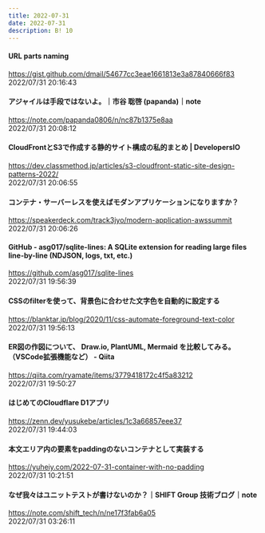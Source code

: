 ```yaml
---
title: 2022-07-31
date: 2022-07-31
description: B! 10
---
```


#### URL parts naming
https://gist.github.com/dmail/54677cc3eae1661813e3a87840666f83<br>
2022/07/31 20:16:43<br>


#### アジャイルは手段ではないよ。｜市谷 聡啓 (papanda)｜note
https://note.com/papanda0806/n/nc87b1375e8aa<br>
2022/07/31 20:08:12<br>


#### CloudFrontとS3で作成する静的サイト構成の私的まとめ | DevelopersIO
https://dev.classmethod.jp/articles/s3-cloudfront-static-site-design-patterns-2022/<br>
2022/07/31 20:06:55<br>


#### コンテナ・サーバーレスを使えばモダンアプリケーションになりますか？
https://speakerdeck.com/track3jyo/modern-application-awssummit<br>
2022/07/31 20:06:26<br>


#### GitHub - asg017/sqlite-lines: A SQLite extension for reading large files line-by-line (NDJSON, logs, txt, etc.)
https://github.com/asg017/sqlite-lines<br>
2022/07/31 19:56:39<br>


#### CSSのfilterを使って、背景色に合わせた文字色を自動的に設定する
https://blanktar.jp/blog/2020/11/css-automate-foreground-text-color<br>
2022/07/31 19:56:13<br>


#### ER図の作図について、 Draw.io, PlantUML, Mermaid を比較してみる。（VSCode拡張機能など） - Qiita
https://qiita.com/ryamate/items/3779418172c4f5a83212<br>
2022/07/31 19:50:27<br>


#### はじめてのCloudflare D1アプリ
https://zenn.dev/yusukebe/articles/1c3a66857eee37<br>
2022/07/31 19:44:03<br>


#### 本文エリア内の要素をpaddingのないコンテナとして実装する
https://yuheiy.com/2022-07-31-container-with-no-padding<br>
2022/07/31 10:21:51<br>


#### なぜ我々はユニットテストが書けないのか？｜SHIFT Group 技術ブログ｜note
https://note.com/shift_tech/n/ne17f3fab6a05<br>
2022/07/31 03:26:11<br>


